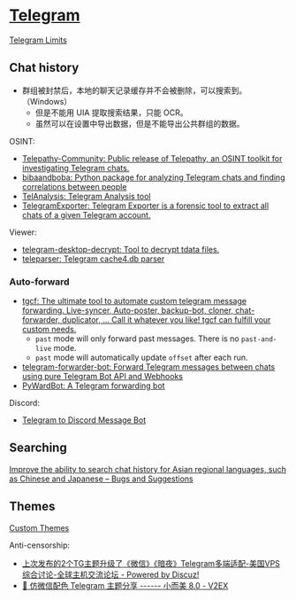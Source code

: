 # [Telegram](https://telegram.org/)
[Telegram Limits](https://limits.tginfo.me/)  

## Chat history
- 群组被封禁后，本地的聊天记录缓存并不会被删除，可以搜索到。（Windows）
  - 但是不能用 UIA 提取搜索结果，只能 OCR。
  - 虽然可以在设置中导出数据，但是不能导出公共群组的数据。

OSINT:
- [Telepathy-Community: Public release of Telepathy, an OSINT toolkit for investigating Telegram chats.](https://github.com/proseltd/Telepathy-Community)
- [bibaandboba: Python package for analyzing Telegram chats and finding correlations between people](https://github.com/andylvua/bibaandboba)
- [TelAnalysis: Telegram Analysis tool](https://github.com/krakodjaba/TelAnalysis)
- [TelegramExporter: Telegram Exporter is a forensic tool to extract all chats of a given Telegram account.](https://github.com/KeL3vRa/TelegramExporter)

Viewer:
- [telegram-desktop-decrypt: Tool to decrypt tdata files.](https://github.com/atilaromero/telegram-desktop-decrypt)
- [teleparser: Telegram cache4.db parser](https://github.com/RealityNet/teleparser)

### Auto-forward
- [tgcf: The ultimate tool to automate custom telegram message forwarding. Live-syncer, Auto-poster, backup-bot, cloner, chat-forwarder, duplicator, ... Call it whatever you like! tgcf can fulfill your custom needs.](https://github.com/aahnik/tgcf)
  - `past` mode will only forward past messages. There is no `past-and-live` mode.
  - `past` mode will automatically update `offset` after each run.
- [telegram-forwarder-bot: Forward Telegram messages between chats using pure Telegram Bot API and Webhooks](https://github.com/viperadnan-git/telegram-forwarder-bot)
- [PyWardBot: A Telegram forwarding bot](https://github.com/Nunnito/PyWardBot)

Discord:
- [Telegram to Discord Message Bot](https://github.com/kkapuria3/Telegram-To-Discord-Forward-Bot)

## Searching
[Improve the ability to search chat history for Asian regional languages, such as Chinese and Japanese – Bugs and Suggestions](https://bugs.telegram.org/c/724)

## Themes
[Custom Themes](https://telegram.org/blog/android-themes)

Anti-censorship:
- [上次发布的2个TG主题升级了《微信》《暗夜》Telegram多端适配-美国VPS综合讨论-全球主机交流论坛 - Powered by Discuz!](https://hostloc.com/thread-1073772-1-1.html)
- [🎨 仿微信配色 Telegram 主题分享 ------ 小而美 8.0 - V2EX](https://www.v2ex.com/t/874435)